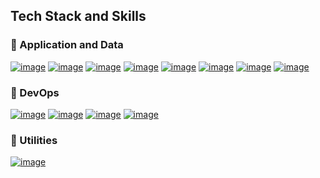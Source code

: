 ## **Tech Stack and Skills** 

### 🚀 Application and Data
[![image](https://img.shields.io/badge/JavaScript-323330?style=for-the-badge&logo=javascript&logoColor=F7DF1E)](https://developer.mozilla.org/en-US/docs/Web/JavaScript)
[![image](https://img.shields.io/badge/Node.js-339933?style=for-the-badge&logo=nodedotjs&logoColor=white)](https://nodejs.org/)
[![image](https://img.shields.io/badge/MongoDB-4EA94B?style=for-the-badge&logo=mongodb&logoColor=white)](https://www.mongodb.com/)
[![image](https://img.shields.io/badge/React-20232A?style=for-the-badge&logo=react&logoColor=61DAFB)](https://reactjs.org/)
[![image](https://img.shields.io/badge/Express.js-000000?style=for-the-badge&logo=express&logoColor=white)](https://expressjs.com/)
[![image](https://img.shields.io/badge/HTML5-E34F26?style=for-the-badge&logo=html5&logoColor=white)](https://developer.mozilla.org/en-US/docs/Web/HTML)
[![image](https://img.shields.io/badge/CSS3-1572B6?style=for-the-badge&logo=css3&logoColor=white)](https://developer.mozilla.org/en-US/docs/Web/CSS)
[![image](https://img.shields.io/badge/firebase-ffca28?style=for-the-badge&logo=firebase&logoColor=black)](https://firebase.google.com/)

### 🦿 DevOps
[![image](https://img.shields.io/badge/Git-F05032?style=for-the-badge&logo=git&logoColor=white)](https://git-scm.com/)
[![image](https://img.shields.io/badge/Visual_Studio_Code-0078D4?style=for-the-badge&logo=visual%20studio%20code&logoColor=white)](https://code.visualstudio.com/)
[![image](https://img.shields.io/badge/Mocha-8D6748?style=for-the-badge&logo=Mocha&logoColor=white)](https://mochajs.org/)
[![image](https://img.shields.io/badge/chai-A30701?style=for-the-badge&logo=chai&logoColor=white)](https://www.chaijs.com/)

### 🔧 Utilities
[![image](https://img.shields.io/badge/Postman-FF6C37?style=for-the-badge&logo=Postman&logoColor=white)](https://www.postman.com/)
